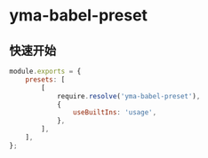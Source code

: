 # yma-babel-preset

## 快速开始

```js
module.exports = {
    presets: [
        [
            require.resolve('yma-babel-preset'),
            {
                useBuiltIns: 'usage',
            },
        ],
    ],
};
```
